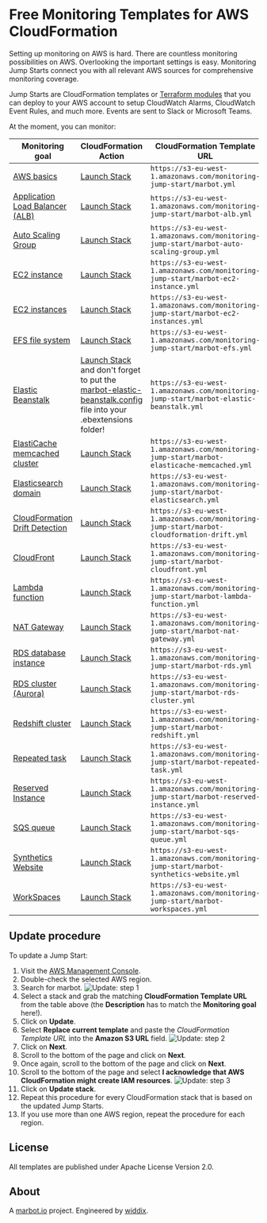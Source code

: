 # Free Monitoring Templates for AWS CloudFormation
Setting up monitoring on AWS is hard. There are countless monitoring possibilities on AWS. Overlooking the important settings is easy. Monitoring Jump Starts connect you with all relevant AWS sources for comprehensive monitoring coverage.

Jump Starts are CloudFormation templates or [Terraform modules](https://github.com/marbot-io/monitoring-jump-start-tf) that you can deploy to your AWS account to setup CloudWatch Alarms, CloudWatch Event Rules, and much more. Events are sent to Slack or Microsoft Teams.

At the moment, you can monitor:

| Monitoring goal | CloudFormation Action | CloudFormation Template URL |
| --- | --- | --- |
| [AWS basics](marbot.yml) | [Launch Stack](https://console.aws.amazon.com/cloudformation/home#/stacks/create/review?templateURL=https://s3-eu-west-1.amazonaws.com/monitoring-jump-start/marbot.yml) | `https://s3-eu-west-1.amazonaws.com/monitoring-jump-start/marbot.yml` |
| [Application Load Balancer (ALB)](marbot-alb.yml) | [Launch Stack](https://console.aws.amazon.com/cloudformation/home#/stacks/create/review?templateURL=https://s3-eu-west-1.amazonaws.com/monitoring-jump-start/marbot-alb.yml) | `https://s3-eu-west-1.amazonaws.com/monitoring-jump-start/marbot-alb.yml` |
| [Auto Scaling Group](marbot-auto-scaling-group.yml) | [Launch Stack](https://console.aws.amazon.com/cloudformation/home#/stacks/create/review?templateURL=https://s3-eu-west-1.amazonaws.com/monitoring-jump-start/marbot-auto-scaling-group.yml) | `https://s3-eu-west-1.amazonaws.com/monitoring-jump-start/marbot-auto-scaling-group.yml` |
| [EC2 instance](marbot-ec2-instance.yml) | [Launch Stack](https://console.aws.amazon.com/cloudformation/home#/stacks/create/review?templateURL=https://s3-eu-west-1.amazonaws.com/monitoring-jump-start/marbot-ec2-instance.yml) | `https://s3-eu-west-1.amazonaws.com/monitoring-jump-start/marbot-ec2-instance.yml` |
| [EC2 instances](marbot-ec2-instances.yml) | [Launch Stack](https://console.aws.amazon.com/cloudformation/home#/stacks/create/review?templateURL=https://s3-eu-west-1.amazonaws.com/monitoring-jump-start/marbot-ec2-instances.yml) | `https://s3-eu-west-1.amazonaws.com/monitoring-jump-start/marbot-ec2-instances.yml` |
| [EFS file system](marbot-efs.yml) | [Launch Stack](https://console.aws.amazon.com/cloudformation/home#/stacks/create/review?templateURL=https://s3-eu-west-1.amazonaws.com/monitoring-jump-start/marbot-efs.yml) | `https://s3-eu-west-1.amazonaws.com/monitoring-jump-start/marbot-efs.yml` |
| [Elastic Beanstalk](marbot-elastic-beanstalk.yml) | [Launch Stack](https://console.aws.amazon.com/cloudformation/home#/stacks/create/review?templateURL=https://s3-eu-west-1.amazonaws.com/monitoring-jump-start/marbot-elastic-beanstalk.yml) and don't forget to put the [marbot-elastic-beanstalk.config](marbot-elastic-beanstalk.config) file into your .ebextensions folder! | `https://s3-eu-west-1.amazonaws.com/monitoring-jump-start/marbot-elastic-beanstalk.yml` |
| [ElastiCache memcached cluster](marbot-elasticache-memcached.yml) | [Launch Stack](https://console.aws.amazon.com/cloudformation/home#/stacks/create/review?templateURL=https://s3-eu-west-1.amazonaws.com/monitoring-jump-start/marbot-elasticache-memcached.yml) | `https://s3-eu-west-1.amazonaws.com/monitoring-jump-start/marbot-elasticache-memcached.yml` |
| [Elasticsearch domain](marbot-elasticsearch.yml) | [Launch Stack](https://console.aws.amazon.com/cloudformation/home#/stacks/create/review?templateURL=https://s3-eu-west-1.amazonaws.com/monitoring-jump-start/marbot-elasticsearch.yml) | `https://s3-eu-west-1.amazonaws.com/monitoring-jump-start/marbot-elasticsearch.yml` |
| [CloudFormation Drift Detection](marbot-cloudformation-drift.yml) | [Launch Stack](https://console.aws.amazon.com/cloudformation/home#/stacks/create/review?templateURL=https://s3-eu-west-1.amazonaws.com/monitoring-jump-start/marbot-cloudformation-drift.yml) | `https://s3-eu-west-1.amazonaws.com/monitoring-jump-start/marbot-cloudformation-drift.yml` |
| [CloudFront](marbot-cloudfront.yml) | [Launch Stack](https://console.aws.amazon.com/cloudformation/home#/stacks/create/review?templateURL=https://s3-eu-west-1.amazonaws.com/monitoring-jump-start/marbot-cloudfront.yml) | `https://s3-eu-west-1.amazonaws.com/monitoring-jump-start/marbot-cloudfront.yml` |
| [Lambda function](marbot-lambda-function.yml) | [Launch Stack](https://console.aws.amazon.com/cloudformation/home#/stacks/create/review?templateURL=https://s3-eu-west-1.amazonaws.com/monitoring-jump-start/marbot-lambda-function.yml) | `https://s3-eu-west-1.amazonaws.com/monitoring-jump-start/marbot-lambda-function.yml` |
| [NAT Gateway](marbot-nat-gateway.yml) | [Launch Stack](https://console.aws.amazon.com/cloudformation/home#/stacks/create/review?templateURL=https://s3-eu-west-1.amazonaws.com/monitoring-jump-start/marbot-nat-gateway.yml) | `https://s3-eu-west-1.amazonaws.com/monitoring-jump-start/marbot-nat-gateway.yml` |
| [RDS database instance](marbot-rds.yml) | [Launch Stack](https://console.aws.amazon.com/cloudformation/home#/stacks/create/review?templateURL=https://s3-eu-west-1.amazonaws.com/monitoring-jump-start/marbot-rds.yml) | `https://s3-eu-west-1.amazonaws.com/monitoring-jump-start/marbot-rds.yml` |
| [RDS cluster (Aurora)](marbot-rds-cluster.yml) | [Launch Stack](https://console.aws.amazon.com/cloudformation/home#/stacks/create/review?templateURL=https://s3-eu-west-1.amazonaws.com/monitoring-jump-start/marbot-rds-cluster.yml) | `https://s3-eu-west-1.amazonaws.com/monitoring-jump-start/marbot-rds-cluster.yml` |
| [Redshift cluster](marbot-redshift.yml) | [Launch Stack](https://console.aws.amazon.com/cloudformation/home#/stacks/create/review?templateURL=https://s3-eu-west-1.amazonaws.com/monitoring-jump-start/marbot-redshift.yml) | `https://s3-eu-west-1.amazonaws.com/monitoring-jump-start/marbot-redshift.yml` |
| [Repeated task](marbot-repeated-task.yml) | [Launch Stack](https://console.aws.amazon.com/cloudformation/home#/stacks/create/review?templateURL=https://s3-eu-west-1.amazonaws.com/monitoring-jump-start/marbot-repeated-task.yml) | `https://s3-eu-west-1.amazonaws.com/monitoring-jump-start/marbot-repeated-task.yml` |
| [Reserved Instance](marbot-reserved-instance) | [Launch Stack](https://console.aws.amazon.com/cloudformation/home#/stacks/create/review?templateURL=https://s3-eu-west-1.amazonaws.com/monitoring-jump-start/marbot-reserved-instance) | `https://s3-eu-west-1.amazonaws.com/monitoring-jump-start/marbot-reserved-instance.yml` |
| [SQS queue](marbot-sqs-queue.yml) | [Launch Stack](https://console.aws.amazon.com/cloudformation/home#/stacks/create/review?templateURL=https://s3-eu-west-1.amazonaws.com/monitoring-jump-start/marbot-sqs-queue.yml) | `https://s3-eu-west-1.amazonaws.com/monitoring-jump-start/marbot-sqs-queue.yml` |
| [Synthetics Website](marbot-synthetics-website.yml) | [Launch Stack](https://console.aws.amazon.com/cloudformation/home#/stacks/create/review?templateURL=https://s3-eu-west-1.amazonaws.com/monitoring-jump-start/marbot-synthetics-website.yml) | `https://s3-eu-west-1.amazonaws.com/monitoring-jump-start/marbot-synthetics-website.yml` |
| [WorkSpaces](marbot-workspaces.yml) | [Launch Stack](https://console.aws.amazon.com/cloudformation/home#/stacks/create/review?templateURL=https://s3-eu-west-1.amazonaws.com/monitoring-jump-start/marbot-workspaces.yml) | `https://s3-eu-west-1.amazonaws.com/monitoring-jump-start/marbot-workspaces.yml` |

## Update procedure

To update a Jump Start:

1. Visit the [AWS Management Console](https://console.aws.amazon.com/cloudformation/home#/stacks?filteringText=marbot).
2. Double-check the selected AWS region.
3. Search for marbot.
![Update: step 1](doc/update1.png)
4. Select a stack and grab the matching **CloudFormation Template URL** from the table above (the **Description** has to match the **Monitoring goal** here!).
5. Click on **Update**.
6. Select **Replace current template** and paste the *CloudFormation Template URL* into the **Amazon S3 URL** field.
![Update: step 2](doc/update2.png)
7. Click on **Next**.
8. Scroll to the bottom of the page and click on **Next**.
9. Once again, scroll to the bottom of the page and click on **Next**.
10. Scroll to the bottom of the page and select **I acknowledge that AWS CloudFormation might create IAM resources**.
![Update: step 3](doc/update3.png)
11. Click on **Update stack**.
12. Repeat this procedure for every CloudFormation stack that is based on the updated Jump Starts.
13. If you use more than one AWS region, repeat the procedure for each region.

## License
All templates are published under Apache License Version 2.0.

## About
A [marbot.io](https://marbot.io/) project. Engineered by [widdix](https://widdix.net).
